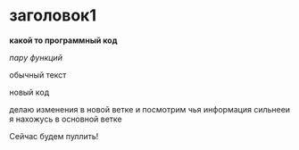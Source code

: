 # заголовок1

**какой то программный код**

*пару функций*

обычный текст

новый код

делаю изменения в новой ветке и посмотрим чья информация сильнееи я нахожусь в основной ветке

Сейчас будем пуллить!
